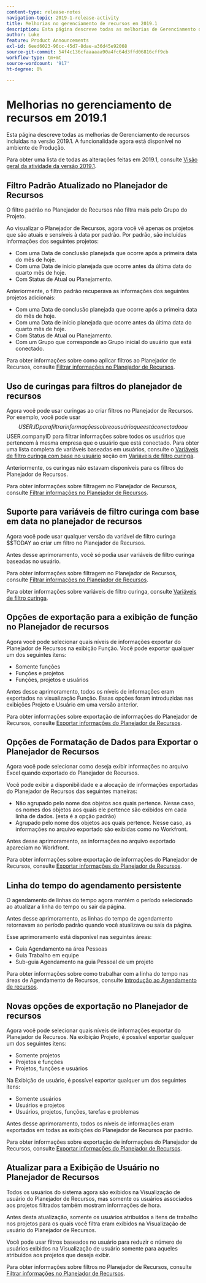 ```yaml
---
content-type: release-notes
navigation-topic: 2019-1-release-activity
title: Melhorias no gerenciamento de recursos em 2019.1
description: Esta página descreve todas as melhorias de Gerenciamento de recursos incluídas na versão 2019.1. A funcionalidade agora está disponível no ambiente de Produção.
author: Luke
feature: Product Announcements
exl-id: 6eed6023-96cc-45d7-8dae-a36d45e92068
source-git-commit: 54f4c136cfaaaaaa90a4fc64d3ffd06816cff9cb
workflow-type: tm+mt
source-wordcount: '917'
ht-degree: 0%

---
```


# Melhorias no gerenciamento de recursos em 2019.1

Esta página descreve todas as melhorias de Gerenciamento de recursos incluídas na versão 2019.1. A funcionalidade agora está disponível no ambiente de Produção.

Para obter uma lista de todas as alterações feitas em 2019.1, consulte [Visão geral da atividade da versão 2019.1](../../../../product-announcements/product-releases/quarterly-release-archive/2019.1-release-activity/2019.1-release-activity-overview.md).

## Filtro Padrão Atualizado no Planejador de Recursos

O filtro padrão no Planejador de Recursos não filtra mais pelo Grupo do Projeto.

Ao visualizar o Planejador de Recursos, agora você vê apenas os projetos que são atuais e sensíveis à data por padrão. Por padrão, são incluídas informações dos seguintes projetos:

* Com uma Data de conclusão planejada que ocorre após a primeira data do mês de hoje.
* Com uma Data de início planejada que ocorre antes da última data do quarto mês de hoje.
* Com Status de Atual ou Planejamento.

Anteriormente, o filtro padrão recuperava as informações dos seguintes projetos adicionais:

* Com uma Data de conclusão planejada que ocorre após a primeira data do mês de hoje.
* Com uma Data de início planejada que ocorre antes da última data do quarto mês de hoje.
* Com Status de Atual ou Planejamento.
* Com um Grupo que corresponde ao Grupo inicial do usuário que está conectado.

Para obter informações sobre como aplicar filtros ao Planejador de Recursos, consulte [Filtrar informações no Planejador de Recursos](../../../../resource-mgmt/resource-planning/filter-resource-planner.md).

## Uso de curingas para filtros do planejador de recursos

Agora você pode usar curingas ao criar filtros no Planejador de Recursos. Por exemplo, você pode usar $$USER.ID para filtrar informações sobre o usuário que está conectado ou $$USER.companyID para filtrar informações sobre todos os usuários que pertencem à mesma empresa que o usuário que está conectado. Para obter uma lista completa de variáveis baseadas em usuários, consulte o [Variáveis de filtro curinga com base no usuário](../../../../reports-and-dashboards/reports/reporting-elements/understand-wildcard-filter-variables.md#user-based-variables) seção em [Variáveis de filtro curinga](../../../../reports-and-dashboards/reports/reporting-elements/understand-wildcard-filter-variables.md).

Anteriormente, os curingas não estavam disponíveis para os filtros do Planejador de Recursos.

Para obter informações sobre filtragem no Planejador de Recursos, consulte [Filtrar informações no Planejador de Recursos](../../../../resource-mgmt/resource-planning/filter-resource-planner.md).

<!--
<iframe class="mt-media" src="assets/290697527?title=0&byline=0&portrait=0" width="640px" height="360px" frameborder="0" allowfullscreen></iframe>
-->

## Suporte para variáveis de filtro curinga com base em data no planejador de recursos

Agora você pode usar qualquer versão da variável de filtro curinga $$TODAY ao criar um filtro no Planejador de Recursos.

Antes desse aprimoramento, você só podia usar variáveis de filtro curinga baseadas no usuário.

Para obter informações sobre filtragem no Planejador de Recursos, consulte [Filtrar informações no Planejador de Recursos](../../../../resource-mgmt/resource-planning/filter-resource-planner.md).

Para obter informações sobre variáveis de filtro curinga, consulte [Variáveis de filtro curinga](../../../../reports-and-dashboards/reports/reporting-elements/understand-wildcard-filter-variables.md).

## Opções de exportação para a exibição de função no Planejador de recursos

Agora você pode selecionar quais níveis de informações exportar do Planejador de Recursos na exibição Função. Você pode exportar qualquer um dos seguintes itens:

* Somente funções
* Funções e projetos
* Funções, projetos e usuários

Antes desse aprimoramento, todos os níveis de informações eram exportados na visualização Função. Essas opções foram introduzidas nas exibições Projeto e Usuário em uma versão anterior.

Para obter informações sobre exportação de informações do Planejador de Recursos, consulte [Exportar informações do Planejador de Recursos](../../../../resource-mgmt/resource-planning/export-resource-planner.md).

## Opções de Formatação de Dados para Exportar o Planejador de Recursos

Agora você pode selecionar como deseja exibir informações no arquivo Excel quando exportado do Planejador de Recursos.

Você pode exibir a disponibilidade e a alocação de informações exportadas do Planejador de Recursos das seguintes maneiras:

* Não agrupado pelo nome dos objetos aos quais pertence. Nesse caso, os nomes dos objetos aos quais ele pertence são exibidos em cada linha de dados. (esta é a opção padrão)
* Agrupado pelo nome dos objetos aos quais pertence. Nesse caso, as informações no arquivo exportado são exibidas como no Workfront.

Antes desse aprimoramento, as informações no arquivo exportado apareciam no Workfront.

Para obter informações sobre exportação de informações do Planejador de Recursos, consulte [Exportar informações do Planejador de Recursos](../../../../resource-mgmt/resource-planning/export-resource-planner.md).

## Linha do tempo do agendamento persistente

O agendamento de linhas do tempo agora mantém o período selecionado ao atualizar a linha do tempo ou sair da página.

Antes desse aprimoramento, as linhas do tempo de agendamento retornavam ao período padrão quando você atualizava ou saía da página.

Esse aprimoramento está disponível nas seguintes áreas:

* Guia Agendamento na área Pessoas
* Guia Trabalho em equipe
* Sub-guia Agendamento na guia Pessoal de um projeto

Para obter informações sobre como trabalhar com a linha do tempo nas áreas de Agendamento de Recursos, consulte [Introdução ao Agendamento de recursos](../../../../resource-mgmt/resource-scheduling/get-started-resource-scheduling.md).

## Novas opções de exportação no Planejador de recursos

Agora você pode selecionar quais níveis de informações exportar do Planejador de Recursos. Na exibição Projeto, é possível exportar qualquer um dos seguintes itens:

* Somente projetos
* Projetos e funções
* Projetos, funções e usuários

Na Exibição de usuário, é possível exportar qualquer um dos seguintes itens:

* Somente usuários
* Usuários e projetos
* Usuários, projetos, funções, tarefas e problemas

Antes desse aprimoramento, todos os níveis de informações eram exportados em todas as exibições do Planejador de Recursos por padrão.

Para obter informações sobre exportação de informações do Planejador de Recursos, consulte [Exportar informações do Planejador de Recursos](../../../../resource-mgmt/resource-planning/export-resource-planner.md).

## Atualizar para a Exibição de Usuário no Planejador de Recursos

Todos os usuários do sistema agora são exibidos na Visualização de usuário do Planejador de Recursos, mas somente os usuários associados aos projetos filtrados também mostram informações de hora.

Antes desta atualização, somente os usuários atribuídos a itens de trabalho nos projetos para os quais você filtra eram exibidos na Visualização de usuário do Planejador de Recursos.

Você pode usar filtros baseados no usuário para reduzir o número de usuários exibidos na Visualização de usuário somente para aqueles atribuídos aos projetos que deseja exibir.

Para obter informações sobre filtros no Planejador de Recursos, consulte [Filtrar informações no Planejador de Recursos](../../../../resource-mgmt/resource-planning/filter-resource-planner.md).
